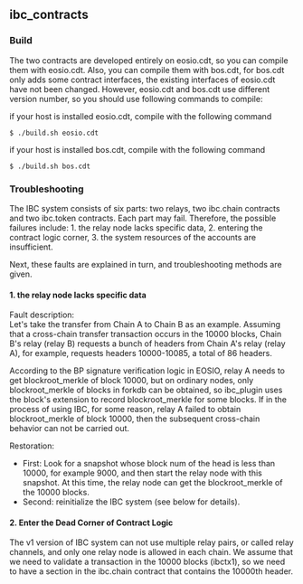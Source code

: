 ibc_contracts
------

### Build
The two contracts are developed entirely on eosio.cdt, so you can compile them with eosio.cdt. 
Also, you can compile them with bos.cdt, for bos.cdt only adds some contract interfaces, 
the existing interfaces of eosio.cdt have not been changed. 
However, eosio.cdt and bos.cdt use different version number, so you should use following commands to compile:  

if your host is installed eosio.cdt, compile with the following command  
```
$ ./build.sh eosio.cdt
```

if your host is installed bos.cdt, compile with the following command  
```
$ ./build.sh bos.cdt
```


### Troubleshooting

The IBC system consists of six parts: two relays, two ibc.chain contracts and two ibc.token contracts. 
Each part may fail. Therefore, the possible failures include: 1. the relay node lacks specific data, 2. 
entering the contract logic corner, 3. the system resources of the accounts are insufficient.

Next, these faults are explained in turn, and troubleshooting methods are given.


#### 1. the relay node lacks specific data
Fault description:  
Let's take the transfer from Chain A to Chain B as an example. 
Assuming that a cross-chain transfer transaction occurs in the 10000 blocks, 
Chain B's relay (relay B) requests a bunch of headers from Chain A's relay (relay A), 
for example, requests headers 10000-10085, a total of 86 headers.

According to the BP signature verification logic in EOSIO,
relay A needs to get blockroot_merkle of block 10000,
but on ordinary nodes, only blockroot_merkle of blocks in forkdb can be obtained,
so ibc_plugin uses the block's extension to record blockroot_merkle for some blocks.
If in the process of using IBC, for some reason, relay A failed to obtain blockroot_merkle of block 10000,
then the subsequent cross-chain behavior can not be carried out.

Restoration:  
 - First: Look for a snapshot whose block num of the head is less than 10000, 
for example 9000, and then start the relay node with this snapshot. 
At this time, the relay node can get the blockroot_merkle of the 10000 blocks.
 - Second: reinitialize the IBC system (see below for details).
 
 
#### 2. Enter the Dead Corner of Contract Logic
The v1 version of IBC system can not use multiple relay pairs, or called relay channels, 
and only one relay node is allowed in each chain.
We assume that we need to validate a transaction in the 10000 blocks (ibctx1), 
so we need to have a section in the ibc.chain contract that contains the 10000th header.